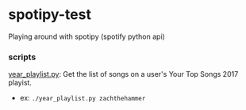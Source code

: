# spotipy-test
Playing around with spotipy (spotify python api)
### scripts
[year_playlist.py](examples/year_playlist.py): Get the list of songs on a user's Your Top Songs 2017 playist.
- ex: ```./year_playlist.py zachthehammer```
